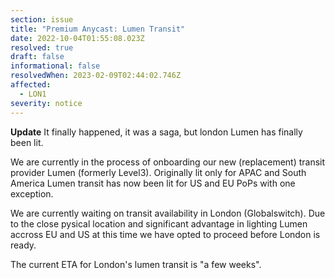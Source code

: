 ```yaml
---
section: issue
title: "Premium Anycast: Lumen Transit"
date: 2022-10-04T01:55:08.023Z
resolved: true
draft: false
informational: false
resolvedWhen: 2023-02-09T02:44:02.746Z
affected:
  - LON1
severity: notice
---
```

**Update** It finally happened, it was a saga, but london Lumen has finally been lit.

We are currently in the process of onboarding our new (replacement) transit provider Lumen (formerly Level3). Originally lit only for APAC and South America Lumen transit has now been lit for US and EU PoPs with one exception.



W﻿e are currently waiting on transit availability in London (Globalswitch). Due to the close pysical location and significant advantage in lighting Lumen accross EU and US at this time we have opted to proceed before London is ready.



T﻿he current ETA for London's lumen transit is "a few weeks".
